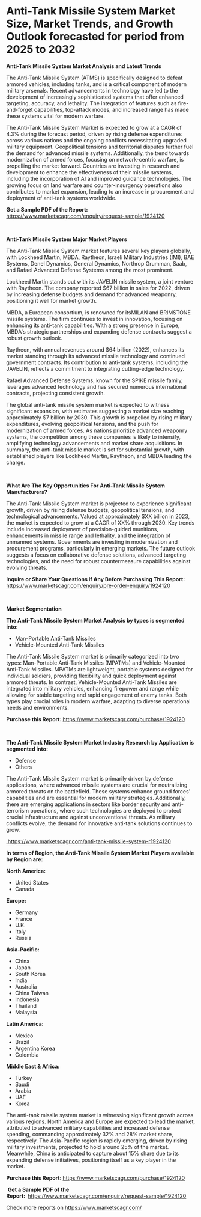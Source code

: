 <p><h1>Anti-Tank Missile System Market Size, Market Trends, and Growth Outlook forecasted for period from 2025 to 2032</h1></p><p><strong>Anti-Tank Missile System Market Analysis and Latest Trends</strong></p>
<p><p>The Anti-Tank Missile System (ATMS) is specifically designed to defeat armored vehicles, including tanks, and is a critical component of modern military arsenals. Recent advancements in technology have led to the development of increasingly sophisticated systems that offer enhanced targeting, accuracy, and lethality. The integration of features such as fire-and-forget capabilities, top-attack modes, and increased range has made these systems vital for modern warfare.</p><p>The Anti-Tank Missile System Market is expected to grow at a CAGR of 4.3% during the forecast period, driven by rising defense expenditures across various nations and the ongoing conflicts necessitating upgraded military equipment. Geopolitical tensions and territorial disputes further fuel the demand for advanced missile systems. Additionally, the trend towards modernization of armed forces, focusing on network-centric warfare, is propelling the market forward. Countries are investing in research and development to enhance the effectiveness of their missile systems, including the incorporation of AI and improved guidance technologies. The growing focus on land warfare and counter-insurgency operations also contributes to market expansion, leading to an increase in procurement and deployment of anti-tank systems worldwide.</p></p>
<p><strong>Get a Sample PDF of the Report:&nbsp;</strong> <a href="https://www.marketscagr.com/enquiry/request-sample/1924120?utm_campaign=1999&utm_medium=2&utm_source=Github&utm_content=ia&utm_term=14012025&utm_id=anti-tank-missile-system">https://www.marketscagr.com/enquiry/request-sample/1924120</a></p>
<p>&nbsp;</p>
<p><strong>Anti-Tank Missile System Major Market Players</strong></p>
<p><p>The Anti-Tank Missile System market features several key players globally, with Lockheed Martin, MBDA, Raytheon, Israeli Military Industries (IMI), BAE Systems, Denel Dynamics, General Dynamics, Northrop Grumman, Saab, and Rafael Advanced Defense Systems among the most prominent.</p><p>Lockheed Martin stands out with its JAVELIN missile system, a joint venture with Raytheon. The company reported $67 billion in sales for 2022, driven by increasing defense budgets and demand for advanced weaponry, positioning it well for market growth.</p><p>MBDA, a European consortium, is renowned for itsMILAN and BRIMSTONE missile systems. The firm continues to invest in innovation, focusing on enhancing its anti-tank capabilities. With a strong presence in Europe, MBDA's strategic partnerships and expanding defense contracts suggest a robust growth outlook.</p><p>Raytheon, with annual revenues around $64 billion (2022), enhances its market standing through its advanced missile technology and continued government contracts. Its contribution to anti-tank systems, including the JAVELIN, reflects a commitment to integrating cutting-edge technology.</p><p>Rafael Advanced Defense Systems, known for the SPIKE missile family, leverages advanced technology and has secured numerous international contracts, projecting consistent growth. </p><p>The global anti-tank missile system market is expected to witness significant expansion, with estimates suggesting a market size reaching approximately $7 billion by 2030. This growth is propelled by rising military expenditures, evolving geopolitical tensions, and the push for modernization of armed forces. As nations prioritize advanced weaponry systems, the competition among these companies is likely to intensify, amplifying technology advancements and market share acquisitions. In summary, the anti-tank missile market is set for substantial growth, with established players like Lockheed Martin, Raytheon, and MBDA leading the charge.</p></p>
<p>&nbsp;</p>
<p><strong>What Are The Key Opportunities For Anti-Tank Missile System Manufacturers?</strong></p>
<p><p>The Anti-Tank Missile System market is projected to experience significant growth, driven by rising defense budgets, geopolitical tensions, and technological advancements. Valued at approximately $XX billion in 2023, the market is expected to grow at a CAGR of XX% through 2030. Key trends include increased deployment of precision-guided munitions, enhancements in missile range and lethality, and the integration of unmanned systems. Governments are investing in modernization and procurement programs, particularly in emerging markets. The future outlook suggests a focus on collaborative defense solutions, advanced targeting technologies, and the need for robust countermeasure capabilities against evolving threats.</p></p>
<p><strong>Inquire or Share Your Questions If Any Before Purchasing This Report:</strong> <a href="https://www.marketscagr.com/enquiry/pre-order-enquiry/1924120?utm_campaign=1999&utm_medium=2&utm_source=Github&utm_content=ia&utm_term=14012025&utm_id=anti-tank-missile-system">https://www.marketscagr.com/enquiry/pre-order-enquiry/1924120</a></p>
<p>&nbsp;</p>
<p><strong>Market Segmentation</strong></p>
<p><strong>The Anti-Tank Missile System Market Analysis by types is segmented into:</strong></p>
<p><ul><li>Man-Portable Anti-Tank Missiles</li><li>Vehicle-Mounted Anti-Tank Missiles</li></ul></p>
<p><p>The Anti-Tank Missile System market is primarily categorized into two types: Man-Portable Anti-Tank Missiles (MPATMs) and Vehicle-Mounted Anti-Tank Missiles. MPATMs are lightweight, portable systems designed for individual soldiers, providing flexibility and quick deployment against armored threats. In contrast, Vehicle-Mounted Anti-Tank Missiles are integrated into military vehicles, enhancing firepower and range while allowing for stable targeting and rapid engagement of enemy tanks. Both types play crucial roles in modern warfare, adapting to diverse operational needs and environments.</p></p>
<p><strong>Purchase this Report:&nbsp;</strong><a href="https://www.marketscagr.com/purchase/1924120?utm_campaign=1999&utm_medium=2&utm_source=Github&utm_content=ia&utm_term=14012025&utm_id=anti-tank-missile-system">https://www.marketscagr.com/purchase/1924120</a></p>
<p>&nbsp;</p>
<p><strong>The Anti-Tank Missile System Market Industry Research by Application is segmented into:</strong></p>
<p><ul><li>Defense</li><li>Others</li></ul></p>
<p><p>The Anti-Tank Missile System market is primarily driven by defense applications, where advanced missile systems are crucial for neutralizing armored threats on the battlefield. These systems enhance ground forces' capabilities and are essential for modern military strategies. Additionally, there are emerging applications in sectors like border security and anti-terrorism operations, where such technologies are deployed to protect crucial infrastructure and against unconventional threats. As military conflicts evolve, the demand for innovative anti-tank solutions continues to grow.</p></p>
<p><a href="https://www.marketscagr.com/anti-tank-missile-system-r1924120?utm_campaign=1999&utm_medium=2&utm_source=Github&utm_content=ia&utm_term=14012025&utm_id=anti-tank-missile-system">&nbsp;https://www.marketscagr.com/anti-tank-missile-system-r1924120</a></p>
<p><strong>In terms of Region, the Anti-Tank Missile System Market Players available by Region are:</strong></p>
<p>
    <p> <strong> North America: </strong>
        <ul>
            <li>United States</li>
            <li>Canada</li>
        </ul>
        </p> 
    <p> <strong> Europe: </strong>
        <ul>
            <li>Germany</li>
            <li>France</li>
            <li>U.K.</li>
            <li>Italy</li>
            <li>Russia</li>
        </ul>
        </p> 
    <p> <strong> Asia-Pacific: </strong>
        <ul>
            <li>China</li>
            <li>Japan</li>
            <li>South Korea</li>
            <li>India</li>
            <li>Australia</li>
            <li>China Taiwan</li>
            <li>Indonesia</li>
            <li>Thailand</li>
            <li>Malaysia</li>
        </ul>
        </p> 
    <p> <strong> Latin America: </strong>
        <ul>
            <li>Mexico</li>
            <li>Brazil</li>
            <li>Argentina Korea</li>
            <li>Colombia</li>
        </ul>
        </p> 
    <p> <strong> Middle East & Africa: </strong>
        <ul>
            <li>Turkey</li>
            <li>Saudi</li>
            <li>Arabia</li>
            <li>UAE</li>
            <li>Korea</li>
        </ul>
    </p>
    </p>
<p><p>The anti-tank missile system market is witnessing significant growth across various regions. North America and Europe are expected to lead the market, attributed to advanced military capabilities and increased defense spending, commanding approximately 32% and 28% market share, respectively. The Asia-Pacific region is rapidly emerging, driven by rising military investments, projected to hold around 25% of the market. Meanwhile, China is anticipated to capture about 15% share due to its expanding defense initiatives, positioning itself as a key player in the market.</p></p>
<p><strong>Purchase this Report: </strong><a href="https://www.marketscagr.com/purchase/1924120?utm_campaign=1999&utm_medium=2&utm_source=Github&utm_content=ia&utm_term=14012025&utm_id=anti-tank-missile-system">https://www.marketscagr.com/purchase/1924120</a></p>
<p>&nbsp;<strong>Get a Sample PDF of the Report:&nbsp;&nbsp;</strong><a href="https://www.marketscagr.com/enquiry/request-sample/1924120?utm_campaign=1999&utm_medium=2&utm_source=Github&utm_content=ia&utm_term=14012025&utm_id=anti-tank-missile-system">https://www.marketscagr.com/enquiry/request-sample/1924120</a></p>
<p><strong></strong></p>
<p>Check more reports on <a href="https://www.marketscagr.com/?utm_campaign=1999&utm_medium=2&utm_source=Github&utm_content=ia&utm_term=14012025&utm_id=anti-tank-missile-system">https://www.marketscagr.com/</a></p>